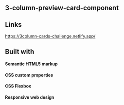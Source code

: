 ## 3-column-preview-card-component

## Links
https://3column-cards-challenge.netlify.app/
## Built with
#### Semantic HTML5 markup
#### CSS custom properties
#### CSS Flexbox
#### Responsive web design
